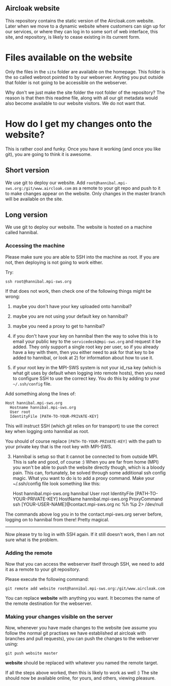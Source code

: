 Aircloak website
----------------

This repository contains the static version of the Aircloak.com website.
Later when we move to a dynamic website where customers can sign up for our
services, or where they can log in to some sort of web interface, this
site, and repository, is likely to cease existing in its current form.

# Files available on the website

Only the files in the `site` folder are available on the homepage. This
folder is the so called webroot pointed to by our webserver. Anyting you put
outside that folder is not going to be accessible on the webserver.

Why don't we just make the site folder the root folder of the repository?
The reason is that then this readme file, along with all our git metadata
would also become available to our website visitors. We do not want that.

# How do I get my changes onto the website?

This is rather cool and funky. Once you have it working (and once you
like git), you are going to think it is awesome.

## Short version

We use git to deploy our website. Add
`root@hannibal.mpi-sws.org:/git/www.aircloak.com` as a remote to your 
git repo and push to it to make changes appear on the website.
Only changes in the master branch will be available on the site.

## Long version

We use git to deploy our website.
The website is hosted on a machine called hannibal.


### Accessing the machine

Please make sure you are able to SSH into the machine as root.
If you are not, then deploying is not going to work either.

Try:

    ssh root@hannibal.mpi-sws.org

If that does not work, then check one of the following things might be
wrong: 

1) maybe you don't have your key uploaded onto hannibal?
2) maybe you are not using your default key on hannibal?
3) maybe you need a proxy to get to hannibal?

1) if you don't have your key on hannibal then the way to solve this
is to email your public key to the `servicedesk@mpi-sws.org` and request
it be added. They only support a single root key per user, so if you
already have a key with them, then you either need to ask for that key
to be added to hannibal, or look at 2) for information about how
to use it.

2) if your root key in the MPI-SWS system is not your id_rsa key
(which is what git uses by default when logging into remote hosts),
then you need to configure SSH to use the correct key.
You do this by adding to your `~/.ssh/config` file.

Add something along the lines of:

    Host hannibal.mpi-sws.org
      Hostname hannibal.mpi-sws.org
      User root
      IdentityFile [PATH-TO-YOUR-PRIVATE-KEY]

This will instruct SSH (which git relies on for transport) to
use the correct key when logging onto hannibal as root.

You should of course replace `[PATH-TO-YOUR-PRIVATE-KEY]` with
the path to your private key that is the root key with MPI-SWS.

3) Hannibal is setup so that it cannot be connected to from outside MPI. This
is safe and good, of course :) When you are far from home (MPI) you won't be
able to push the website directly though, which is a bloody pain. This can,
fortunately, be solved through some additional ssh config magic. What you want
to do is to add a proxy command. Make your ~/.ssh/config file look something
like this:

    Host hannibal.mpi-sws.org hannibal
      User root
      IdentityFile [PATH-TO-YOUR-PRIVATE-KEY]
      HostName hannibal.mpi-sws.org
      ProxyCommand ssh [YOUR-USER-NAME]@contact.mpi-sws.org nc %h %p 2> /dev/null

The commands above log you in to the contact.mpi-sws.org server before, logging
on to hannibal from there! Pretty magical.

-----

Now please try to log in with SSH again. If it still doesn't work, then 
I am not sure what is the problem.

### Adding the remote

Now that you can access the webserver itself through SSH, we need to
add it as a remote to your git repository.

Please execute the following command:

    git remote add website root@hannibal.mpi-sws.org:/git/www.aircloak.com

You can replace **website** with anything you want. It becomes the name
of the remote destination for the webserver.

### Making your changes visible on the server

Now, whenever you have made changes to the website (we assume you follow
the normal git practises we have established at aircloak with branches
and pull requests), you can push the changes to the webserver using:

    git push website master

**website** should be replaced with whatever you named the remote target.

If all the steps above worked, then this is likely to work as well :)
The site should now be available online, for yours, and others, viewing
pleasure.
